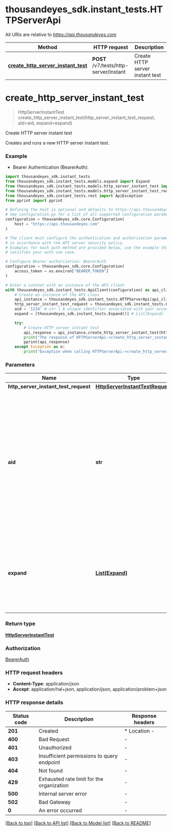 # thousandeyes_sdk.instant_tests.HTTPServerApi

All URIs are relative to *https://api.thousandeyes.com*

Method | HTTP request | Description
------------- | ------------- | -------------
[**create_http_server_instant_test**](HTTPServerApi.md#create_http_server_instant_test) | **POST** /v7/tests/http-server/instant | Create HTTP server instant test


# **create_http_server_instant_test**
> HttpServerInstantTest create_http_server_instant_test(http_server_instant_test_request, aid=aid, expand=expand)

Create HTTP server instant test

Creates and runs a new HTTP server instant test.

### Example

* Bearer Authentication (BearerAuth):

```python
import thousandeyes_sdk.instant_tests
from thousandeyes_sdk.instant_tests.models.expand import Expand
from thousandeyes_sdk.instant_tests.models.http_server_instant_test import HttpServerInstantTest
from thousandeyes_sdk.instant_tests.models.http_server_instant_test_request import HttpServerInstantTestRequest
from thousandeyes_sdk.instant_tests.rest import ApiException
from pprint import pprint

# Defining the host is optional and defaults to https://api.thousandeyes.com
# See configuration.py for a list of all supported configuration parameters.
configuration = thousandeyes_sdk.core.Configuration(
    host = "https://api.thousandeyes.com"
)

# The client must configure the authentication and authorization parameters
# in accordance with the API server security policy.
# Examples for each auth method are provided below, use the example that
# satisfies your auth use case.

# Configure Bearer authorization: BearerAuth
configuration = thousandeyes_sdk.core.Configuration(
    access_token = os.environ["BEARER_TOKEN"]
)

# Enter a context with an instance of the API client
with thousandeyes_sdk.instant_tests.ApiClient(configuration) as api_client:
    # Create an instance of the API class
    api_instance = thousandeyes_sdk.instant_tests.HTTPServerApi(api_client)
    http_server_instant_test_request = thousandeyes_sdk.instant_tests.HttpServerInstantTestRequest() # HttpServerInstantTestRequest | 
    aid = '1234' # str | A unique identifier associated with your account group. You can retrieve your `AccountGroupId` from the `/account-groups` endpoint. Note that you must be assigned to the target account group. Specifying this parameter without being assigned to the target account group will result in an error response. (optional)
    expand = [thousandeyes_sdk.instant_tests.Expand()] # List[Expand] | (Optional) Indicates if the test sub-resources should be expanded. Defaults to no expansion. To expand the `agents` sub-resource, use the query `?expand=agent`. (optional)

    try:
        # Create HTTP server instant test
        api_response = api_instance.create_http_server_instant_test(http_server_instant_test_request, aid=aid, expand=expand)
        print("The response of HTTPServerApi->create_http_server_instant_test:\n")
        pprint(api_response)
    except Exception as e:
        print("Exception when calling HTTPServerApi->create_http_server_instant_test: %s\n" % e)
```



### Parameters


Name | Type | Description  | Notes
------------- | ------------- | ------------- | -------------
 **http_server_instant_test_request** | [**HttpServerInstantTestRequest**](HttpServerInstantTestRequest.md)|  | 
 **aid** | **str**| A unique identifier associated with your account group. You can retrieve your &#x60;AccountGroupId&#x60; from the &#x60;/account-groups&#x60; endpoint. Note that you must be assigned to the target account group. Specifying this parameter without being assigned to the target account group will result in an error response. | [optional] 
 **expand** | [**List[Expand]**](Expand.md)| (Optional) Indicates if the test sub-resources should be expanded. Defaults to no expansion. To expand the &#x60;agents&#x60; sub-resource, use the query &#x60;?expand&#x3D;agent&#x60;. | [optional] 

### Return type

[**HttpServerInstantTest**](HttpServerInstantTest.md)

### Authorization

[BearerAuth](../README.md#BearerAuth)

### HTTP request headers

 - **Content-Type**: application/json
 - **Accept**: application/hal+json, application/json, application/problem+json

### HTTP response details

| Status code | Description | Response headers |
|-------------|-------------|------------------|
**201** | Created |  * Location -  <br>  |
**400** | Bad Request |  -  |
**401** | Unauthorized |  -  |
**403** | Insufficient permissions to query endpoint |  -  |
**404** | Not found |  -  |
**429** | Exhausted rate limit for the organization |  -  |
**500** | Internal server error |  -  |
**502** | Bad Gateway |  -  |
**0** | An error occurred |  -  |

[[Back to top]](#) [[Back to API list]](../README.md#documentation-for-api-endpoints) [[Back to Model list]](../README.md#documentation-for-models) [[Back to README]](../README.md)

